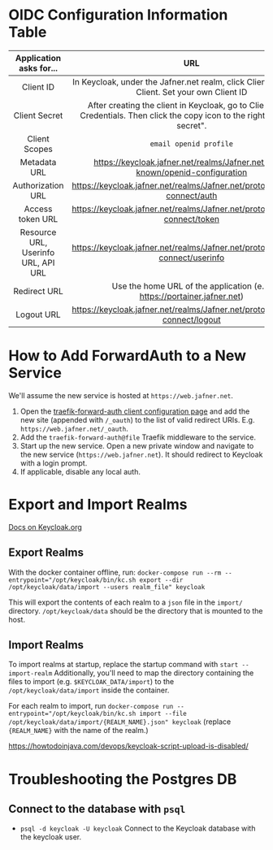 # OIDC Configuration Information Table
| Application asks for... | URL |
|:-----------------------:|:---:|
| Client ID | In Keycloak, under the Jafner.net realm, click Clients -> Create Client. Set your own Client ID |
| Client Secret | After creating the client in Keycloak, go to Clients -> <new client> -> Credentials. Then click the copy icon to the right of "Client secret".
| Client Scopes | `email openid profile` |
| Metadata URL | https://keycloak.jafner.net/realms/Jafner.net/.well-known/openid-configuration |
| Authorization URL | https://keycloak.jafner.net/realms/Jafner.net/protocol/openid-connect/auth |
| Access token URL | https://keycloak.jafner.net/realms/Jafner.net/protocol/openid-connect/token |
| Resource URL, Userinfo URL, API URL | https://keycloak.jafner.net/realms/Jafner.net/protocol/openid-connect/userinfo |
| Redirect URL | Use the home URL of the application (e.g. https://portainer.jafner.net) |
| Logout URL | https://keycloak.jafner.net/realms/Jafner.net/protocol/openid-connect/logout |

# How to Add ForwardAuth to a New Service
We'll assume the new service is hosted at `https://web.jafner.net`.
1. Open the [traefik-forward-auth client configuration page](https://keycloak.jafner.net/admin/master/console/#/Jafner.net/clients/90760ab3-f77f-48da-9dc1-df5ea6eed3a3/settings) and add the new site (appended with `/_oauth`) to the list of valid redirect URIs. E.g. `https://web.jafner.net/_oauth`.
2. Add the `traefik-forward-auth@file` Traefik middleware to the service. 
3. Start up the new service. Open a new private window and navigate to the new service (`https://web.jafner.net`). It should redirect to Keycloak with a login prompt.
4. If applicable, disable any local auth. 

# Export and Import Realms
[Docs on Keycloak.org](https://www.keycloak.org/server/importExport)

## Export Realms
With the docker container offline, run: `docker-compose run --rm --entrypoint="/opt/keycloak/bin/kc.sh export --dir /opt/keycloak/data/import --users realm_file" keycloak`

This will export the contents of each realm to a `json` file in the `import/` directory. `/opt/keycloak/data` should be the directory that is mounted to the host.

## Import Realms
To import realms at startup, replace the startup command with `start --import-realm`
Additionally, you'll need to map the directory containing the files to import (e.g. `$KEYCLOAK_DATA/import`) to the `/opt/keycloak/data/import` inside the container.

For each realm to import, run `docker-compose run --entrypoint="/opt/keycloak/bin/kc.sh import --file /opt/keycloak/data/import/{REALM_NAME}.json" keycloak` (replace `{REALM_NAME}` with the name of the realm.)

https://howtodoinjava.com/devops/keycloak-script-upload-is-disabled/

# Troubleshooting the Postgres DB

## Connect to the database with `psql`
- `psql -d keycloak -U keycloak` Connect to the Keycloak database with the keycloak user. 
